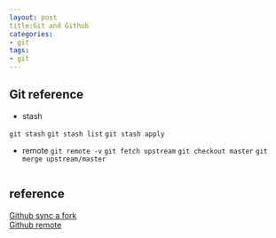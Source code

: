 ```yaml
---
layout: post
title:Git and Github 
categories: 
- git
tags:
- git
---
```



## Git reference 

* stash

``git stash``
``git stash list``
``git stash apply``

* remote
``git remote -v``
``git fetch upstream``
``git checkout master``
``git merge upstream/master``


````
````


## reference 
[Github sync a fork](https://help.github.com/articles/syncing-a-fork/)   
[Github remote](https://help.github.com/articles/configuring-a-remote-for-a-fork/)   
[]()   
[]()   

